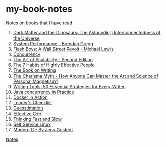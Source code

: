 # my-book-notes
Notes on books that I have read

1. [Dark Matter and the Dinosaurs: The Astounding Interconnectedness of the Universe](/book1/contents.md)
2. [System Performance - Brendan Gregg](book2/contents.md)
3. [Flash Boys: A Wall Street Revolt - Michael Lewis](book3/contents.md)
4. [Concurrency]()
5. [The Art of Scalability - Second Edition](book5/contents.md)
6. [The 7 Habits of Highly Effective People](book6/Notes.md)
7. [The Book on Writing](book7/Notes.md)
8. [The Charisma Myth -  How Anyone Can Master the Art and Science of Personal Magnetism?](book8/Notes.md)
9. [Writing Tools: 50 Essential Strategies for Every Writer](book9/Notes.md)
10. [Java concurrency in Practice](book10/Notes.md)
11. [Docker in Action](book11/Notes.md)
12. [Leader's Checklist](book12/Notes.md)
13. [Guesstimation](book13/Notes.md)
14. [Effective C++](book14/Notes.md)
15. [Thinking Fast and Slow](book15/Notes.md)
16. [Self Service Linux](book16/Contents.md)
17. [Modern C - By Jens Gustedt](book-17/Contents.md)


[Notes](https://github.com/mgp/book-notes)
